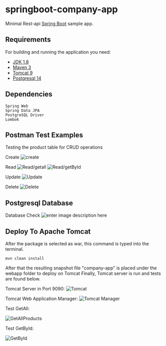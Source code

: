 
# springboot-company-app

Minimal Rest-api [Spring Boot](http://projects.spring.io/spring-boot/) sample app.

## Requirements

For building and running the application you need:

- [JDK 1.8](http://www.oracle.com/technetwork/java/javase/downloads/jdk8-downloads-2133151.html)
- [Maven 3](https://maven.apache.org)
- [Tomcat 9](https://tomcat.apache.org/download-90.cgi)
- [Postgresql 14](https://www.postgresql.org/download/)

## Dependencies

```shell
Spring Web
Spring Data JPA
PostgreSQL Driver
Lombok
```

## Postman Test Examples
Testing the product table for CRUD operations

Create
![create](https://i.ibb.co/zFvLp1R/Create-Product.png)

Read
![Read/getall](https://i.ibb.co/k0Ln23C/Get-All-Product.png)
![Read/getById](https://i.ibb.co/bLcy05G/get-Prodyct-By-Id.png)

Update
![Update](https://i.ibb.co/1zM7gvx/Update-Product.png)

Delete
![Delete](https://i.ibb.co/H4hx1fm/Delete-Product.png)

## Postgresql Database
Database Check
![enter image description here](https://i.ibb.co/ZNDCpGK/Postgresql-Database-Check.png)
## Deploy To Apache Tomcat
After the package is selected as war, this command is typed into the terminal.
```shell
mvn clean install
```

After that the resulting snapshot file "company-app" is placed under the webapp folder to deploy on Tomcat
Finally, Tomcat server is run and tests are found below.

Tomcat Server in Port 9090:
![Tomcat](https://i.ibb.co/GpyHJFY/Tomcat.png)

Tomcat Web Application Manager:
![Tomcat Manager](https://i.ibb.co/rF15Tsx/Tomcat-Manager.png)

Test GetAll:

![GetAllProducts](https://i.ibb.co/kKQwcp6/Tomcat-Get-All-Products.png)

Test GetById:

![GetById](https://i.ibb.co/tLHtpfq/Tomcat-Get-By-Id.png)
